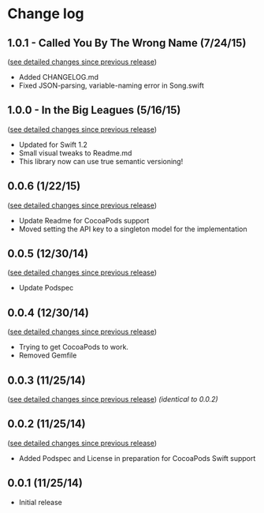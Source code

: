 # Change log

## 1.0.1 - Called You By The Wrong Name (7/24/15)
([see detailed changes since previous release](https://github.com/mattwyskiel/Guitarparty-Cocoa/compare/1.0.0...1.0.1))
- Added CHANGELOG.md
- Fixed JSON-parsing, variable-naming error in Song.swift

## 1.0.0 - In the Big Leagues (5/16/15)
([see detailed changes since previous release](https://github.com/mattwyskiel/Guitarparty-Cocoa/compare/0.0.6...1.0.0))
- Updated for Swift 1.2
- Small visual tweaks to Readme.md
- This library now can use true semantic versioning!

## 0.0.6 (1/22/15)
([see detailed changes since previous release](https://github.com/mattwyskiel/Guitarparty-Cocoa/compare/0.0.5...0.0.6))
- Update Readme for CocoaPods support
- Moved setting the API key to a singleton model for the implementation

## 0.0.5 (12/30/14)
([see detailed changes since previous release](https://github.com/mattwyskiel/Guitarparty-Cocoa/compare/0.0.4...0.0.5))
- Update Podspec

## 0.0.4 (12/30/14)
([see detailed changes since previous release](https://github.com/mattwyskiel/Guitarparty-Cocoa/compare/0.0.3...0.0.4))
- Trying to get CocoaPods to work.
- Removed Gemfile

## 0.0.3 (11/25/14)
([see detailed changes since previous release](https://github.com/mattwyskiel/Guitarparty-Cocoa/compare/0.0.2...0.0.3))
*(identical to 0.0.2)*

## 0.0.2 (11/25/14)
([see detailed changes since previous release](https://github.com/mattwyskiel/Guitarparty-Cocoa/compare/0.0.1...0.0.2))
- Added Podspec and License in preparation for CocoaPods Swift support

## 0.0.1 (11/25/14)
- Initial release

